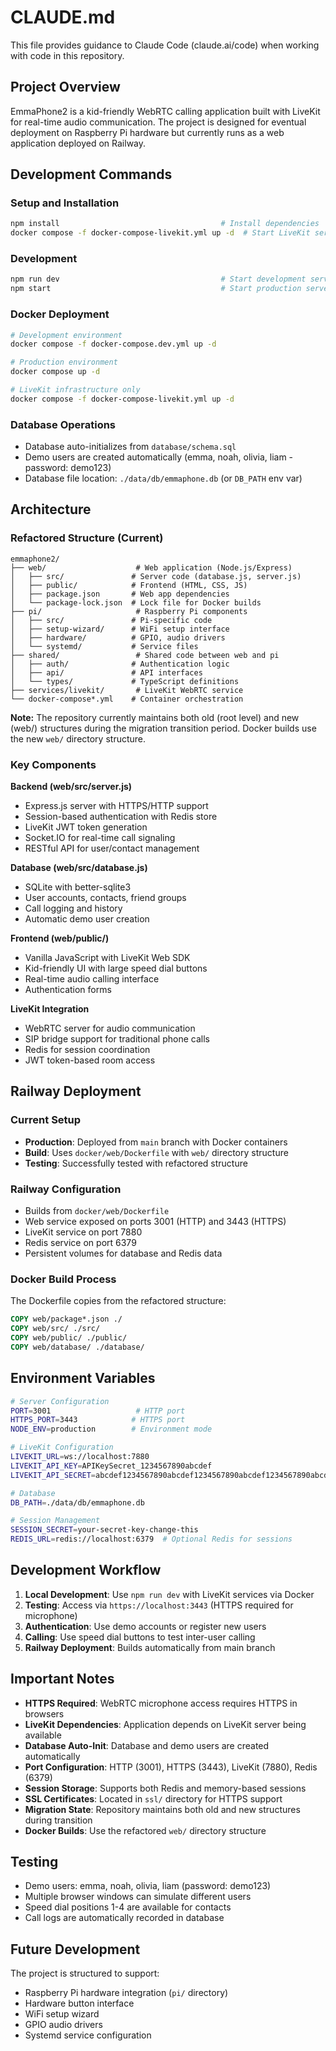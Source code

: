 # CLAUDE.md

This file provides guidance to Claude Code (claude.ai/code) when working with code in this repository.

## Project Overview

EmmaPhone2 is a kid-friendly WebRTC calling application built with LiveKit for real-time audio communication. The project is designed for eventual deployment on Raspberry Pi hardware but currently runs as a web application deployed on Railway.

## Development Commands

### Setup and Installation
```bash
npm install                                    # Install dependencies
docker compose -f docker-compose-livekit.yml up -d  # Start LiveKit services
```

### Development
```bash
npm run dev                                    # Start development server with nodemon
npm start                                      # Start production server
```

### Docker Deployment
```bash
# Development environment
docker compose -f docker-compose.dev.yml up -d

# Production environment  
docker compose up -d

# LiveKit infrastructure only
docker compose -f docker-compose-livekit.yml up -d
```

### Database Operations
- Database auto-initializes from `database/schema.sql`
- Demo users are created automatically (emma, noah, olivia, liam - password: demo123)
- Database file location: `./data/db/emmaphone.db` (or `DB_PATH` env var)

## Architecture

### Refactored Structure (Current)
```
emmaphone2/
├── web/                    # Web application (Node.js/Express)
│   ├── src/               # Server code (database.js, server.js)
│   ├── public/            # Frontend (HTML, CSS, JS)
│   ├── package.json       # Web app dependencies
│   └── package-lock.json  # Lock file for Docker builds
├── pi/                     # Raspberry Pi components
│   ├── src/               # Pi-specific code
│   ├── setup-wizard/      # WiFi setup interface
│   ├── hardware/          # GPIO, audio drivers
│   └── systemd/           # Service files
├── shared/                 # Shared code between web and pi
│   ├── auth/              # Authentication logic
│   ├── api/               # API interfaces
│   └── types/             # TypeScript definitions
├── services/livekit/       # LiveKit WebRTC service
└── docker-compose*.yml    # Container orchestration
```

**Note:** The repository currently maintains both old (root level) and new (web/) structures during the migration transition period. Docker builds use the new `web/` directory structure.

### Key Components

**Backend (web/src/server.js)**
- Express.js server with HTTPS/HTTP support
- Session-based authentication with Redis store
- LiveKit JWT token generation
- Socket.IO for real-time call signaling
- RESTful API for user/contact management

**Database (web/src/database.js)**
- SQLite with better-sqlite3
- User accounts, contacts, friend groups
- Call logging and history
- Automatic demo user creation

**Frontend (web/public/)**
- Vanilla JavaScript with LiveKit Web SDK
- Kid-friendly UI with large speed dial buttons
- Real-time audio calling interface
- Authentication forms

**LiveKit Integration**
- WebRTC server for audio communication
- SIP bridge support for traditional phone calls
- Redis for session coordination
- JWT token-based room access

## Railway Deployment

### Current Setup
- **Production**: Deployed from `main` branch with Docker containers
- **Build**: Uses `docker/web/Dockerfile` with `web/` directory structure
- **Testing**: Successfully tested with refactored structure

### Railway Configuration
- Builds from `docker/web/Dockerfile`
- Web service exposed on ports 3001 (HTTP) and 3443 (HTTPS)
- LiveKit service on port 7880
- Redis service on port 6379
- Persistent volumes for database and Redis data

### Docker Build Process
The Dockerfile copies from the refactored structure:
```dockerfile
COPY web/package*.json ./
COPY web/src/ ./src/
COPY web/public/ ./public/
COPY web/database/ ./database/
```

## Environment Variables

```bash
# Server Configuration
PORT=3001                   # HTTP port
HTTPS_PORT=3443            # HTTPS port  
NODE_ENV=production        # Environment mode

# LiveKit Configuration
LIVEKIT_URL=ws://localhost:7880
LIVEKIT_API_KEY=APIKeySecret_1234567890abcdef
LIVEKIT_API_SECRET=abcdef1234567890abcdef1234567890abcdef1234567890abcdef1234567890

# Database
DB_PATH=./data/db/emmaphone.db

# Session Management
SESSION_SECRET=your-secret-key-change-this
REDIS_URL=redis://localhost:6379  # Optional Redis for sessions
```

## Development Workflow

1. **Local Development**: Use `npm run dev` with LiveKit services via Docker
2. **Testing**: Access via `https://localhost:3443` (HTTPS required for microphone)
3. **Authentication**: Use demo accounts or register new users
4. **Calling**: Use speed dial buttons to test inter-user calling
5. **Railway Deployment**: Builds automatically from main branch

## Important Notes

- **HTTPS Required**: WebRTC microphone access requires HTTPS in browsers
- **LiveKit Dependencies**: Application depends on LiveKit server being available
- **Database Auto-Init**: Database and demo users are created automatically
- **Port Configuration**: HTTP (3001), HTTPS (3443), LiveKit (7880), Redis (6379)
- **Session Storage**: Supports both Redis and memory-based sessions
- **SSL Certificates**: Located in `ssl/` directory for HTTPS support
- **Migration State**: Repository maintains both old and new structures during transition
- **Docker Builds**: Use the refactored `web/` directory structure

## Testing

- Demo users: emma, noah, olivia, liam (password: demo123)
- Multiple browser windows can simulate different users
- Speed dial positions 1-4 are available for contacts
- Call logs are automatically recorded in database

## Future Development

The project is structured to support:
- Raspberry Pi hardware integration (`pi/` directory)
- Hardware button interface
- WiFi setup wizard
- GPIO audio drivers
- Systemd service configuration